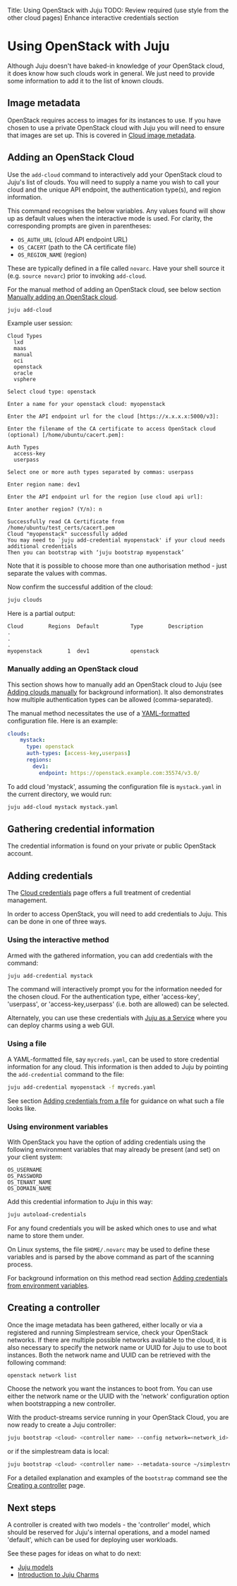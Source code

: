 Title: Using OpenStack with Juju
TODO:  Review required (use style from the other cloud pages)
       Enhance interactive credentials section

# Using OpenStack with Juju

Although Juju doesn't have baked-in knowledge of *your* OpenStack cloud, it
does know how such clouds work in general. We just need to provide some
information to add it to the list of known clouds.

## Image metadata

OpenStack requires access to images for its instances to use. If you have
chosen to use a private OpenStack cloud with Juju you will need to ensure that
images are set up. This is covered in
[Cloud image metadata][cloud-image-metadata]. 

## Adding an OpenStack Cloud

Use the `add-cloud` command to interactively add your OpenStack cloud to Juju's
list of clouds. You will need to supply a name you wish to call your cloud and
the unique API endpoint, the authentication type(s), and region information.

This command recognises the below variables. Any values found will show up as
default values when the interactive mode is used. For clarity, the
corresponding prompts are given in parentheses:

 - `OS_AUTH_URL` (cloud API endpoint URL)
 - `OS_CACERT` (path to the CA certificate file)
 - `OS_REGION_NAME` (region)

These are typically defined in a file called `novarc`. Have your shell source
it (e.g. `source novarc`) prior to invoking `add-cloud`.

For the manual method of adding an OpenStack cloud, see below section
[Manually adding an OpenStack cloud][#clouds-openstack-manual].

```bash
juju add-cloud
```

Example user session:

```no-highlight
Cloud Types
  lxd
  maas
  manual
  oci
  openstack
  oracle
  vsphere

Select cloud type: openstack

Enter a name for your openstack cloud: myopenstack

Enter the API endpoint url for the cloud [https://x.x.x.x:5000/v3]:

Enter the filename of the CA certificate to access OpenStack cloud (optional) [/home/ubuntu/cacert.pem]:

Auth Types
  access-key
  userpass

Select one or more auth types separated by commas: userpass

Enter region name: dev1

Enter the API endpoint url for the region [use cloud api url]:

Enter another region? (Y/n): n

Successfully read CA Certificate from /home/ubuntu/test_certs/cacert.pem
Cloud "myopenstack" successfully added
You may need to `juju add-credential myopenstack' if your cloud needs additional credentials
Then you can bootstrap with ‘juju bootstrap myopenstack’
```

Note that it is possible to choose more than one authorisation method - just
separate the values with commas.

Now confirm the successful addition of the cloud:

```bash
juju clouds
```

Here is a partial output:

```no-highlight
Cloud        Regions  Default          Type        Description
.
.
.
myopenstack        1  dev1             openstack
```

### Manually adding an OpenStack cloud

This section shows how to manually add an OpenStack cloud to Juju (see
[Adding clouds manually][clouds-adding-manually] for background information).
It also demonstrates how multiple authentication types can be allowed
(comma-separated).

The manual method necessitates the use of a [YAML-formatted][yaml]
configuration file. Here is an example:

```yaml
clouds:
    mystack:
      type: openstack
      auth-types: [access-key,userpass]
      regions:
        dev1:
          endpoint: https://openstack.example.com:35574/v3.0/
```

To add cloud 'mystack', assuming the configuration file is `mystack.yaml` in
the current directory, we would run:
  
```bash
juju add-cloud mystack mystack.yaml
```

## Gathering credential information

The credential information is found on your private or public OpenStack
account.

## Adding credentials

The [Cloud credentials][credentials] page offers a full treatment of credential
management.

In order to access OpenStack, you will need to add credentials to Juju. This
can be done in one of three ways.

### Using the interactive method

Armed with the gathered information, you can add credentials with the command:

```bash
juju add-credential mystack
```

The command will interactively prompt you for the information needed for the
chosen cloud. For the authentication type, either 'access-key', 'userpass', or
'access-key,userpass' (i.e. both are allowed) can be selected.

Alternately, you can use these credentials with [Juju as a Service][jaas] where
you can deploy charms using a web GUI.

### Using a file

A YAML-formatted file, say `mycreds.yaml`, can be used to store credential
information for any cloud. This information is then added to Juju by pointing
the `add-credential` command to the file:

```bash
juju add-credential myopenstack -f mycreds.yaml
```

See section [Adding credentials from a file][credentials-adding-from-file] for
guidance on what such a file looks like.

### Using environment variables

With OpenStack you have the option of adding credentials using the following
environment variables that may already be present (and set) on your client
system:

`OS_USERNAME`  
`OS_PASSWORD`  
`OS_TENANT_NAME`  
`OS_DOMAIN_NAME`

Add this credential information to Juju in this way:
  
```bash
juju autoload-credentials
```

For any found credentials you will be asked which ones to use and what name to
store them under.

On Linux systems, the file `$HOME/.novarc` may be used to define these
variables and is parsed by the above command as part of the scanning process.

For background information on this method read section
[Adding credentials from environment variables][credentials-adding-from-variables].

## Creating a controller

Once the image metadata has been gathered, either locally or via a registered
and running Simplestream service, check your OpenStack networks.  If there are
multiple possible networks available to the cloud, it is also necessary to
specify the network name or UUID for Juju to use to boot instances. Both the
network name and UUID can be retrieved with the following command:

```bash
openstack network list
```

Choose the network you want the instances to boot from.  You can use either the
network name or the UUID with the 'network' configuration option when
bootstrapping a new controller.

With the product-streams service running in your OpenStack Cloud, you are now
ready to create a Juju controller:

```bash
juju bootstrap <cloud> <controller name> --config network=<network_id>
```

or if the simplestream data is local:

```bash
juju bootstrap <cloud> <controller name> --metadata-source ~/simplestreams/images --config network=<network_id>
```

For a detailed explanation and examples of the `bootstrap` command see the
[Creating a controller][controllers-creating] page.

## Next steps

A controller is created with two models - the 'controller' model, which
should be reserved for Juju's internal operations, and a model named
'default', which can be used for deploying user workloads.

See these pages for ideas on what to do next:

 - [Juju models][models]
 - [Introduction to Juju Charms][charms]


<!-- LINKS -->

[yaml]: http://www.yaml.org/spec/1.2/spec.html
[cloud-image-metadata]: ./howto-privatecloud.md
[credentials]: ./credentials.md
[#clouds-openstack-manual]: #manually-adding-an-openstack-cloud
[controllers-creating]: ./controllers-creating.md
[models]: ./models.md
[charms]: ./charms.md
[credentials-adding-from-variables]: ./credentials.md#adding-credentials-from-environment-variables
[credentials-adding-from-file]: ./credentials.md#adding-credentials-from-a-file
[jaas]: https://jujucharms.com/jaas
[clouds-adding-manually]: ./clouds.md#adding-clouds-manually

